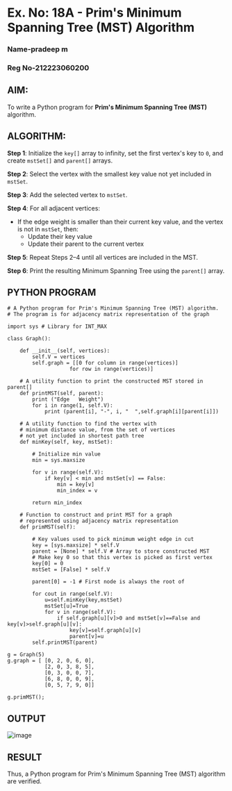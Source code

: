 # Ex. No: 18A - Prim's Minimum Spanning Tree (MST) Algorithm

### Name-pradeep m
### Reg No-212223060200

## AIM:
To write a Python program for **Prim's Minimum Spanning Tree (MST)** algorithm.

## ALGORITHM:

**Step 1**: Initialize the `key[]` array to infinity, set the first vertex's key to `0`, and create `mstSet[]` and `parent[]` arrays.

**Step 2**: Select the vertex with the smallest key value not yet included in `mstSet`.

**Step 3**: Add the selected vertex to `mstSet`.

**Step 4**: For all adjacent vertices:
- If the edge weight is smaller than their current key value, and the vertex is not in `mstSet`, then:
  - Update their key value
  - Update their parent to the current vertex

**Step 5**: Repeat Steps 2–4 until all vertices are included in the MST.

**Step 6**: Print the resulting Minimum Spanning Tree using the `parent[]` array.

## PYTHON PROGRAM

```
# A Python program for Prim's Minimum Spanning Tree (MST) algorithm.
# The program is for adjacency matrix representation of the graph

import sys # Library for INT_MAX

class Graph():

	def __init__(self, vertices):
		self.V = vertices
		self.graph = [[0 for column in range(vertices)]
					for row in range(vertices)]

	# A utility function to print the constructed MST stored in parent[]
	def printMST(self, parent):
		print ("Edge   Weight")
		for i in range(1, self.V):
			print (parent[i], "-", i, "  ",self.graph[i][parent[i]])

	# A utility function to find the vertex with
	# minimum distance value, from the set of vertices
	# not yet included in shortest path tree
	def minKey(self, key, mstSet):

		# Initialize min value
		min = sys.maxsize

		for v in range(self.V):
			if key[v] < min and mstSet[v] == False:
				min = key[v]
				min_index = v

		return min_index

	# Function to construct and print MST for a graph
	# represented using adjacency matrix representation
	def primMST(self):

		# Key values used to pick minimum weight edge in cut
		key = [sys.maxsize] * self.V
		parent = [None] * self.V # Array to store constructed MST
		# Make key 0 so that this vertex is picked as first vertex
		key[0] = 0
		mstSet = [False] * self.V

		parent[0] = -1 # First node is always the root of

		for cout in range(self.V):
		    u=self.minKey(key,mstSet)
		    mstSet[u]=True
		    for v in range(self.V):
		        if self.graph[u][v]>0 and mstSet[v]==False and key[v]>self.graph[u][v]:
		            key[v]=self.graph[u][v]
		            parent[v]=u
		self.printMST(parent)

g = Graph(5)
g.graph = [ [0, 2, 0, 6, 0],
			[2, 0, 3, 8, 5],
			[0, 3, 0, 0, 7],
			[6, 8, 0, 0, 9],
			[0, 5, 7, 9, 0]]

g.primMST();
```

## OUTPUT
![image](https://github.com/user-attachments/assets/a5d8b488-6d76-4c29-91a5-057649d863da)



## RESULT
Thus, a Python program for Prim's Minimum Spanning Tree (MST) algorithm are verified.
